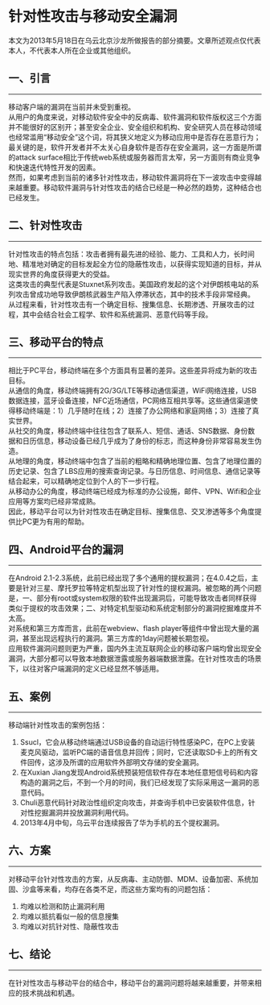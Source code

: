 # 针对性攻击与移动安全漏洞

本文为2013年5月18日在乌云北京沙龙所做报告的部分摘要。文章所述观点仅代表本人，不代表本人所在企业或其他组织。

一、引言
----

* * *

移动客户端的漏洞在当前并未受到重视。  
从用户的角度来说，对移动软件安全中的反病毒、软件漏洞和软件版权这三个方面并不能很好的区别开；甚至安全企业、安全组织和机构、安全研究人员在移动领域也经常滥用“移动安全”这个词，将其狭义地定义为移动应用中是否存在恶意行为；最关键的是，软件开发者并不太关心自身软件是否存在安全漏洞，这一方面是所谓的attack surface相比于传统web系统或服务器而言太窄，另一方面则有商业竞争和快速迭代特性开发的因素。  
然而，如果考虑到当前的诸多针对性攻击，移动软件漏洞将在下一波攻击中变得越来越重要。移动软件漏洞与针对性攻击的结合已经是一种必然的趋势，这种结合也已经发生。

二、针对性攻击
-------

* * *

针对性攻击的特点包括：攻击者拥有最先进的经验、能力、工具和人力，长时间地、精准地对确定的目标发起全方位的隐蔽性攻击，以获得实现知道的目标，并从现实世界的角度获得更大的受益。  
这类攻击的典型代表是Stuxnet系列攻击。美国政府发起的这个对伊朗核电站的系列攻击曾成功地导致伊朗核武器生产陷入停滞状态，其中的技术手段非常经典。  
从过程来看，针对性攻击有一个确定目标、搜集信息、长期渗透、开展攻击的过程，其中会结合社会工程学、软件和系统漏洞、恶意代码等手段。

三、移动平台的特点
---------

* * *

相比于PC平台，移动终端在多个方面具有显著的差异。这些差异将成为新的攻击目标。  
从通信的角度，移动终端拥有2G/3G/LTE等移动通信渠道，WiFi网络连接，USB数据连接，蓝牙设备连接，NFC近场通信，PC网络互相共享等。这些通信渠道使得移动终端是：1）几乎随时在线；2）连接了办公网络和家庭网络；3）连接了真实世界。  
从社交的角度，移动终端中往往包含了联系人、短信、通话、SNS数据、身份数据和日历信息，移动设备已经几乎成为了身份的标志，而这种身份非常容易发生伪造。  
从地理的角度，移动终端中包含了当前的粗略和精确地理位置、包含了地理位置的历史记录、包含了LBS应用的搜索查询记录。与日历信息、时间信息、通信记录等结合起来，可以精确地定位到个人的下一步行程。  
从移动办公的角度，移动终端已经成为标准的办公设施，邮件、VPN、Wifi和企业应用等方案均已经非常成熟。  
因此，移动平台可以为针对性攻击在确定目标、搜集信息、交叉渗透等多个角度提供比PC更为有用的帮助。

四、Android平台的漏洞
--------------

* * *

在Android 2.1-2.3系统，此前已经出现了多个通用的提权漏洞；在4.0.4之后，主要是针对三星、摩托罗拉等特定机型出现了针对性的提权漏洞。被忽略的两个问题是，一、部分有root或system权限的软件出现漏洞后，可能导致攻击者同样获得类似于提权的攻击效果；二、对特定机型驱动和系统定制部分的漏洞挖掘难度并不太高。  
对系统和第三方库而言，此前在webview、flash player等组件中曾出现大量的漏洞，甚至出现远程执行的漏洞。第三方库的1day问题被长期忽视。  
应用软件漏洞问题则更为严重，国内外主流互联网企业的移动客户端均曾出现安全漏洞，大部分都可以导致本地数据泄露或服务器端数据泄露。在针对性攻击的场景下，以往对客户端漏洞的定义已经显然不够适用。

五、案例
----

* * *

移动端针对性攻击的案例包括：  
1. Ssucl，它会从移动终端通过USB设备的自动运行特性感染PC，在PC上安装麦克风驱动，监听PC端的语音信息并回传；同时，它还读取SD卡上的所有文件回传，这涉及所谓的应用软件外部明文存储的安全漏洞。  
2. 在Xuxian Jiang发现Android系统预装短信软件存在本地任意短信号码和内容构造的漏洞之后，不到一个月的时间，我们已经发现了实际采用这一漏洞的恶意代码。  
3. Chuli恶意代码针对政治性组织定向攻击，并查询手机中已安装软件信息，针对性挖掘漏洞并投放漏洞利用代码。  
4. 2013年4月中旬，乌云平台连续报告了华为手机的五个提权漏洞。

六、方案
----

* * *

对移动平台针对性攻击的方案，从反病毒、主动防御、MDM、设备加密、系统加固、沙盒等来看，均存在各类不足，而这些方案均有的问题包括：  
1. 均难以检测和防止漏洞利用  
2. 均难以抵抗看似一般的信息搜集  
3. 均难以对抗针对性、隐蔽性攻击

七、结论
----

* * *

在针对性攻击与移动平台的结合中，移动平台的漏洞问题将越来越重要，并带来相应的技术挑战和机遇。